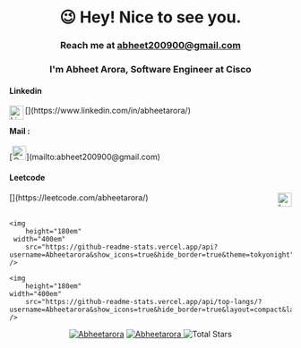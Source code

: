 <h1 align="center">😉 Hey! Nice to see you.</h1>
<h3 align="center" href="mailto:abheet200900@gmail.com"> Reach me at <a href="mailto:abheet200900@gmail.com">abheet200900@gmail.com</a></h3>
<h3 align="center">I'm Abheet Arora, Software Engineer at Cisco</h3>
<h4>Linkedin</h4>
[<img align="left" alt="LinkedIn" width="25px" src="https://upload.wikimedia.org/wikipedia/commons/thumb/8/81/LinkedIn_icon.svg/2048px-LinkedIn_icon.svg.png" />](https://www.linkedin.com/in/abheetarora/)
<h4>Mail :</h4>
[<img alt="Gmail" src="https://upload.wikimedia.org/wikipedia/commons/thumb/7/7e/Gmail_icon_%282020%29.svg/2560px-Gmail_icon_%282020%29.svg.png" width="25px">](mailto:abheet200900@gmail.com)
<h4>Leetcode</h4>
[<img align="right" alt="Leetcode" width="25px" src="https://user-images.githubusercontent.com/36547915/97088991-45da5d00-1652-11eb-900f-80d106540f4f.png" />](https://leetcode.com/abheetarora/)
<br>

<br>
<p align="center">
	
    <img
        height="180em"
	 width="400em"
        src="https://github-readme-stats.vercel.app/api?username=Abheetarora&show_icons=true&hide_border=true&theme=tokyonight"
    />

    <img
        height="180em"
	width="400em"
        src="https://github-readme-stats.vercel.app/api/top-langs/?username=Abheetarora&show_icons=true&hide_border=true&layout=compact&langs_count=8&theme=tokyonight"
    />
</p>

<p align="center"> 
	<a href="https://github.com/Abheetarora"><img src="https://komarev.com/ghpvc/?username=Abheetarora" alt="Abheetarora"/></a>
	<a href="https://github.com/Abheetarora?tab=repositories"><img src="https://badges.pufler.dev/repos/ritikramuka" alt="Abheetarora" /> </a>
	<img src="https://img.shields.io/github/stars/Abheetarora?label=Stars" alt="Total Stars">
</p>
